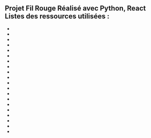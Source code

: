 Projet Fil Rouge
Réalisé avec Python, React
Listes des ressources utilisées :
-
-
-
-
-
-
-
-
-
-
-
-
-
-
-
-
-
-
-
-
-
